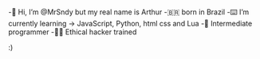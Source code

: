 -🚀 Hi, I’m @MrSndy but my real name is Arthur
-🇧🇷 born in Brazil 
-⌨️ I’m currently learning -> JavaScript, Python, html css and Lua
-🔎 Intermediate programmer
-🐱‍💻  Ethical hacker trained

:)
